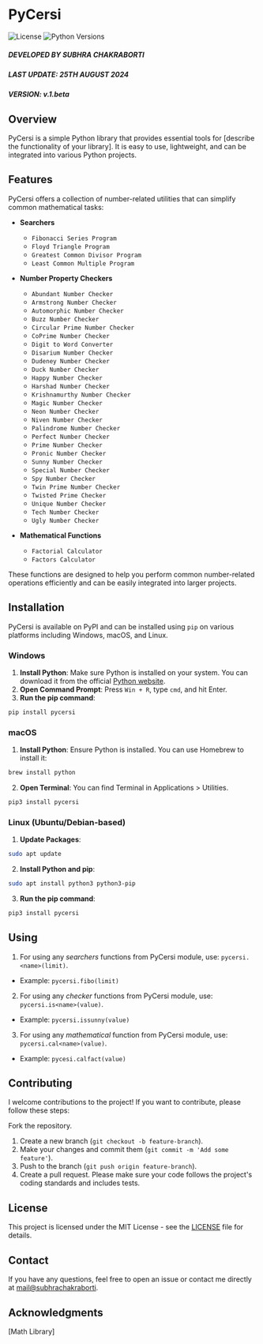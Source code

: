 # PyCersi

![License](https://img.shields.io/badge/License-MIT-green.svg)
![Python Versions](https://img.shields.io/pypi/pyversions/sub-py-library)

##### DEVELOPED BY SUBHRA CHAKRABORTI
##### LAST UPDATE: 25TH AUGUST 2024
##### VERSION: v.1.beta

## Overview

PyCersi is a simple Python library that provides essential tools for [describe the functionality of your library]. It is easy to use, lightweight, and can be integrated into various Python projects.

## Features

PyCersi offers a collection of number-related utilities that can simplify common mathematical tasks:
- **Searchers**
  - `Fibonacci Series Program`
  - `Floyd Triangle Program`
  - `Greatest Common Divisor Program`
  - `Least Common Multiple Program`
    
- **Number Property Checkers**
  - `Abundant Number Checker`
  - `Armstrong Number Checker`
  - `Automorphic Number Checker`
  - `Buzz Number Checker`
  - `Circular Prime Number Checker`
  - `CoPrime Number Checker`
  - `Digit to Word Converter`
  - `Disarium Number Checker`
  - `Dudeney Number Checker`
  - `Duck Number Checker`
  - `Happy Number Checker`
  - `Harshad Number Checker`
  - `Krishnamurthy Number Checker`
  - `Magic Number Checker`
  - `Neon Number Checker`
  - `Niven Number Checker`
  - `Palindrome Number Checker`
  - `Perfect Number Checker`
  - `Prime Number Checker`
  - `Pronic Number Checker`
  - `Sunny Number Checker`
  - `Special Number Checker`
  - `Spy Number Checker`
  - `Twin Prime Number Checker`
  - `Twisted Prime Checker`
  - `Unique Number Checker`
  - `Tech Number Checker`
  - `Ugly Number Checker`
- **Mathematical Functions**
  - `Factorial Calculator`
  - `Factors Calculator`

These functions are designed to help you perform common number-related operations efficiently and can be easily integrated into larger projects.

## Installation

PyCersi is available on PyPI and can be installed using `pip` on various platforms including Windows, macOS, and Linux.

### Windows

1. **Install Python**: Make sure Python is installed on your system. You can download it from the official [Python website](https://www.python.org/downloads/).
2. **Open Command Prompt**: Press `Win + R`, type `cmd`, and hit Enter.
3. **Run the pip command**:

```bash
pip install pycersi
```

### macOS

1. **Install Python**: Ensure Python is installed. You can use Homebrew to install it:

```bash
brew install python
```

2. **Open Terminal**: You can find Terminal in Applications > Utilities.

```bash
pip3 install pycersi
```

### Linux (Ubuntu/Debian-based)

1. **Update Packages**:

```bash
sudo apt update
```

2. **Install Python and pip**:

```bash
sudo apt install python3 python3-pip
```

3. **Run the pip command**:

```bash
pip3 install pycersi
```

## Using
1. For using any *searchers* functions from PyCersi module, use:
  ``pycersi.<name>(limit)``.
- Example: `pycersi.fibo(limit)`
2. For using any *checker* functions from PyCersi module, use:
  ``pycersi.is<name>(value)``.
- Example: `pycersi.issunny(value)`
3. For using any *mathematical* function from PyCersi module, use:
  ``pycersi.cal<name>(value)``.
  - Example: `pycesi.calfact(value)`

## Contributing

I welcome contributions to the project! If you want to contribute, please follow these steps:

Fork the repository.

1. Create a new branch (`git checkout -b feature-branch`).
2. Make your changes and commit them (`git commit -m 'Add some feature'`).
3. Push to the branch (`git push origin feature-branch`).
4. Create a pull request.
   Please make sure your code follows the project's coding standards and includes tests.

## License

This project is licensed under the MIT License - see the [LICENSE](https://www.github.com/subhrachakraborti/PyCersi/) file for details.

## Contact

If you have any questions, feel free to open an issue or contact me directly at [mail@subhrachakraborti](mailto:mail@subhrachakraborti.com).

## Acknowledgments

[Math Library]

